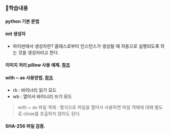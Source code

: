 ### 👏학습내용

#### python 기본 문법

#### __init__ 생성자
  - 파이썬에서 생성자란? 클래스로부터 인스턴스가 생성될 때 자동으로 실행되도록 하는 것을 생성자라고 한다. 

#### 이미지 처리 pillow 사용 예제.  [참조](https://ddolcat.tistory.com/690)



#### with ~ as 사용방법. [참조](https://freedata.tistory.com/73)
- rb : 바이너리 읽기 모드 
- wb : 열어서 바이너리 쓰기 모드 

> with ~ as 파일 객체 : 형식으로 파일을 열어서 사용하면 파일 객체에 대해 별도로 close를 호출하지 않아도 된다. 


#### SHA-256 파일 검증. 
